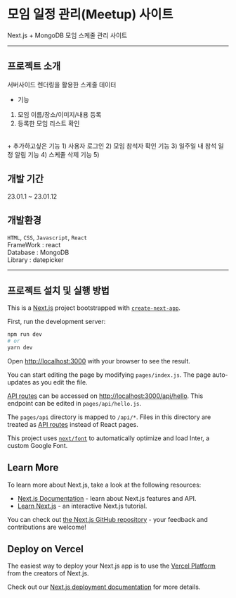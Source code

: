 # 모임 일정 관리(Meetup) 사이트

Next.js + MongoDB 모임 스케줄 관리 사이트 
<hr/>

## 프로젝트 소개 
서버사이드 렌더링을 활용한 스케줄 데이터 

+ 기능 
1) 모임 이름/장소/이미지/내용 등록
2) 등록한 모임 리스트 확인

<br/>
+ 추가하고싶은 기능 
1) 사용자 로그인
2) 모임 참석자 확인 기능
3) 일주일 내 참석 일정 알림 기능
4) 스케줄 삭제 기능 
5) 

## 개발 기간
23.01.1 ~ 23.01.12


## 개발환경 
`HTML`, `CSS`, `Javascript`, `React`
<br/>FrameWork : react
<br/>Database : MongoDB
<br/>Library : datepicker

<hr/>

## 프로젝트 설치 및 실행 방법
This is a [Next.js](https://nextjs.org/) project bootstrapped with [`create-next-app`](https://github.com/vercel/next.js/tree/canary/packages/create-next-app).

First, run the development server:
```bash
npm run dev
# or
yarn dev
```

Open [http://localhost:3000](http://localhost:3000) with your browser to see the result.

You can start editing the page by modifying `pages/index.js`. The page auto-updates as you edit the file.

[API routes](https://nextjs.org/docs/api-routes/introduction) can be accessed on [http://localhost:3000/api/hello](http://localhost:3000/api/hello). This endpoint can be edited in `pages/api/hello.js`.

The `pages/api` directory is mapped to `/api/*`. Files in this directory are treated as [API routes](https://nextjs.org/docs/api-routes/introduction) instead of React pages.

This project uses [`next/font`](https://nextjs.org/docs/basic-features/font-optimization) to automatically optimize and load Inter, a custom Google Font.

## Learn More
To learn more about Next.js, take a look at the following resources:

- [Next.js Documentation](https://nextjs.org/docs) - learn about Next.js features and API.
- [Learn Next.js](https://nextjs.org/learn) - an interactive Next.js tutorial.

You can check out [the Next.js GitHub repository](https://github.com/vercel/next.js/) - your feedback and contributions are welcome!

## Deploy on Vercel
The easiest way to deploy your Next.js app is to use the [Vercel Platform](https://vercel.com/new?utm_medium=default-template&filter=next.js&utm_source=create-next-app&utm_campaign=create-next-app-readme) from the creators of Next.js.

Check out our [Next.js deployment documentation](https://nextjs.org/docs/deployment) for more details.
